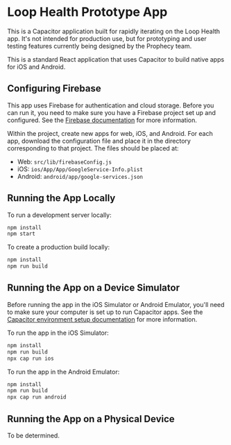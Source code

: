 # Loop Health Prototype App

This is a Capacitor application built for rapidly iterating on the Loop Health app. It's not intended for production use, but for prototyping and user testing features currently being designed by the Prophecy team.

This is a standard React application that uses Capacitor to build native apps for iOS and Android.

## Configuring Firebase

This app uses Firebase for authentication and cloud storage. Before you can run it, you need to make sure you have a Firebase project set up and configured. See the [Firebase documentation](https://firebase.google.com/docs/) for more information.

Within the project, create new apps for web, iOS, and Android. For each app, download the configuration file and place it in the directory corresponding to that project. The files should be placed at:

- Web: `src/lib/firebaseConfig.js`
- iOS: `ios/App/App/GoogleService-Info.plist`
- Android: `android/app/google-services.json`

## Running the App Locally

To run a development server locally:

```bash
npm install
npm start
```

To create a production build locally:

```bash
npm install
npm run build
```

## Running the App on a Device Simulator

Before running the app in the iOS Simulator or Android Emulator, you'll need to make sure your computer is set up to run Capacitor apps. See the [Capacitor environment setup documentation](https://capacitorjs.com/docs/getting-started/environment-setup) for more information.

To run the app in the iOS Simulator:

```bash
npm install
npm run build
npx cap run ios
```

To run the app in the Android Emulator:

```bash
npm install
npm run build
npx cap run android
```

## Running the App on a Physical Device

To be determined.

